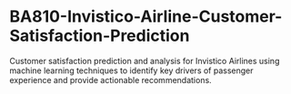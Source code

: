 # BA810-Invistico-Airline-Customer-Satisfaction-Prediction
Customer satisfaction prediction and analysis for Invistico Airlines using machine learning techniques to identify key drivers of passenger experience and provide actionable recommendations.
